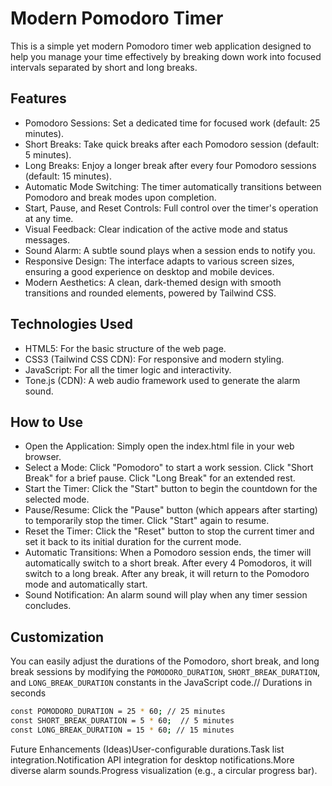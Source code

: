 # Modern Pomodoro Timer

This is a simple yet modern Pomodoro timer web application designed to help you manage your time effectively by breaking down work into focused intervals separated by short and long breaks.

## Features
- Pomodoro Sessions: Set a dedicated time for focused work (default: 25 minutes).
- Short Breaks: Take quick breaks after each Pomodoro session (default: 5 minutes).
- Long Breaks: Enjoy a longer break after every four Pomodoro sessions (default: 15 minutes).
- Automatic Mode Switching: The timer automatically transitions between Pomodoro and break modes upon completion.
- Start, Pause, and Reset Controls: Full control over the timer's operation at any time.
- Visual Feedback: Clear indication of the active mode and status messages.
- Sound Alarm: A subtle sound plays when a session ends to notify you.
- Responsive Design: The interface adapts to various screen sizes, ensuring a good experience on desktop and mobile devices.
- Modern Aesthetics: A clean, dark-themed design with smooth transitions and rounded elements, powered by Tailwind CSS.

## Technologies Used
- HTML5: For the basic structure of the web page.
- CSS3 (Tailwind CSS CDN): For responsive and modern styling.
- JavaScript: For all the timer logic and interactivity.
- Tone.js (CDN): A web audio framework used to generate the alarm sound.

## How to Use
- Open the Application: Simply open the index.html file in your web browser.
- Select a Mode:
	Click "Pomodoro" to start a work session.
	Click "Short Break" for a brief pause.
	Click "Long Break" for an extended rest.
- Start the Timer: Click the "Start" button to begin the countdown for the selected mode.
- Pause/Resume: Click the "Pause" button (which appears after starting) to temporarily stop the timer. Click "Start" again to resume.
- Reset the Timer: Click the "Reset" button to stop the current timer and set it back to its initial duration for the current mode.
- Automatic Transitions: When a Pomodoro session ends, the timer will automatically switch to a short break. After every 4 Pomodoros, it will switch to a long break. After any break, it will return to the Pomodoro mode and automatically start.
- Sound Notification: An alarm sound will play when any timer session concludes.

## Customization
You can easily adjust the durations of the Pomodoro, short break, and long break sessions by modifying the `POMODORO_DURATION`, `SHORT_BREAK_DURATION`, and `LONG_BREAK_DURATION` constants in the JavaScript code.// Durations in seconds

```bash
const POMODORO_DURATION = 25 * 60; // 25 minutes
const SHORT_BREAK_DURATION = 5 * 60;  // 5 minutes
const LONG_BREAK_DURATION = 15 * 60; // 15 minutes
```

Future Enhancements (Ideas)User-configurable durations.Task list integration.Notification API integration for desktop notifications.More diverse alarm sounds.Progress visualization (e.g., a circular progress bar).
